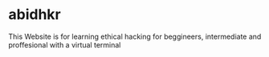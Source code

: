 # abidhkr
This Website is for learning ethical hacking for beggineers, intermediate and proffesional with a virtual terminal
